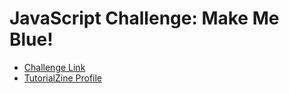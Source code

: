# JavaScript Challenge: Make Me Blue!
<ul>
  <li><a href="https://tutorialzine.com/2014/05/javascript-challenge-make-me-blue">Challenge Link</a></li>
  <li><a href="https://tutorialzine.com/@youssefAli/">TutorialZine Profile</a></li>
</ul>
